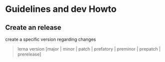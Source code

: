 # Guidelines and dev Howto

## Create an release

create a specific version regarding changes

> lerna version [major | minor | patch | prefatory | preminor | prepatch | prerelease]
